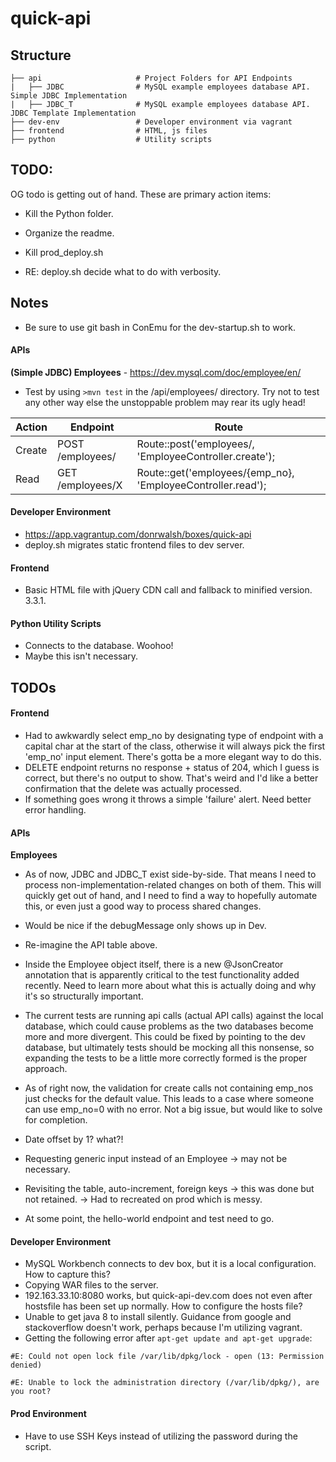 # quick-api

## Structure

    ├── api                     # Project Folders for API Endpoints
    |   ├── JDBC                # MySQL example employees database API. Simple JDBC Implementation
    |   ├── JDBC_T              # MySQL example employees database API. JDBC Template Implementation
    ├── dev-env                 # Developer environment via vagrant
    ├── frontend                # HTML, js files
    ├── python                  # Utility scripts

## TODO:

OG todo is getting out of hand. These are primary action items:

* Kill the Python folder.
* Organize the readme.
* Kill prod_deploy.sh

* RE: deploy.sh decide what to do with verbosity.
	
## Notes

* Be sure to use git bash in ConEmu for the dev-startup.sh to work.

#### APIs

**(Simple JDBC) Employees** - https://dev.mysql.com/doc/employee/en/
* Test by using `>mvn test` in the /api/employees/ directory. Try not to test any other way else the unstoppable problem may rear its ugly head!

| Action | Endpoint         | Route                                                        |
|--------|------------------|--------------------------------------------------------------|
| Create | POST /employees/ | Route::post('employees/, 'EmployeeController.create');       |
| Read   | GET /employees/X | Route::get('employees/{emp_no}, 'EmployeeController.read');  |


#### Developer Environment

* https://app.vagrantup.com/donrwalsh/boxes/quick-api
* deploy.sh migrates static frontend files to dev server.


#### Frontend

* Basic HTML file with jQuery CDN call and fallback to minified version. 3.3.1.

#### Python Utility Scripts

* Connects to the database. Woohoo!
* Maybe this isn't necessary.

## TODOs

#### Frontend

* Had to awkwardly select emp_no by designating type of endpoint with a capital char at the start of the class, otherwise it will always pick the first 'emp_no' input element. There's gotta be a more elegant way to do this.
* DELETE endpoint returns no response + status of 204, which I guess is correct, but there's no output to show. That's weird and I'd like a better confirmation that the delete was actually processed.
* If something goes wrong it throws a simple 'failure' alert. Need better error handling.

#### APIs

**Employees**

* As of now, JDBC and JDBC_T exist side-by-side. That means I need to process non-implementation-related changes on both of them. This will quickly get out of hand, and I need to find a way to hopefully automate this, or even just a good way to process shared changes.

* Would be nice if the debugMessage only shows up in Dev.
* Re-imagine the API table above.
* Inside the Employee object itself, there is a new @JsonCreator annotation that is apparently critical to the test functionality added recently. Need to learn more about what this is actually doing and why it's so structurally important.
* The current tests are running api calls (actual API calls) against the local database, which could cause problems as the two databases become more and more divergent. This could be fixed by pointing to the dev database, but ultimately tests should be mocking all this nonsense, so expanding the tests to be a little more correctly formed is the proper approach.
* As of right now, the validation for create calls not containing emp_nos just checks for the default value. This leads to a case where someone can use emp_no=0 with no error. Not a big issue, but would like to solve for completion.
* Date offset by 1? what?!
* Requesting generic input instead of an Employee -> may not be necessary.
* Revisiting the table, auto-increment, foreign keys -> this was done but not retained. -> Had to recreated on prod which is messy.
* At some point, the hello-world endpoint and test need to go.

#### Developer Environment

* MySQL Workbench connects to dev box, but it is a local configuration. How to capture this?
* Copying WAR files to the server.
* 192.163.33.10:8080 works, but quick-api-dev.com does not even after hostsfile has been set up normally. How to configure the hosts file?
* Unable to get java 8 to install silently. Guidance from google and stackoverflow doesn't work, perhaps because I'm utilizing vagrant.
* Getting the following error after `apt-get update and apt-get upgrade`:

`#E: Could not open lock file /var/lib/dpkg/lock - open (13: Permission denied)`

`#E: Unable to lock the administration directory (/var/lib/dpkg/), are you root?`

#### Prod Environment
* Have to use SSH Keys instead of utilizing the password during the script.
	
